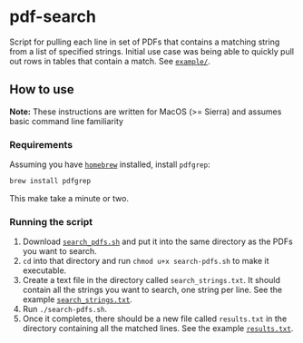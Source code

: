 # pdf-search
Script for pulling each line in set of PDFs that contains a matching string from a list of specified strings. Initial use case was being able to quickly pull out rows in tables that contain a match. See [`example/`](https://github.com/CelestineKao/pdf-search/tree/master/example).

## How to use
__Note:__ These instructions are written for MacOS (>= Sierra) and assumes basic command line familiarity 

### Requirements
Assuming you have [`homebrew`](https://brew.sh/) installed, install `pdfgrep`:
```bash
brew install pdfgrep
```
This make take a minute or two.

### Running the script
1. Download [`search_pdfs.sh`](search_pdfs.sh) and put it into the same directory as the PDFs you want to search.
1. `cd` into that directory and run `chmod u+x search-pdfs.sh` to make it executable.
1. Create a text file in the directory called `search_strings.txt`. It should contain all the strings you want to search, one string per line. See the example [`search_strings.txt`](example/search_strings.txt).
1. Run `./search-pdfs.sh`.
1. Once it completes, there should be a new file called `results.txt` in the directory containing all the matched lines. See the example [`results.txt`](example/results.txt).
